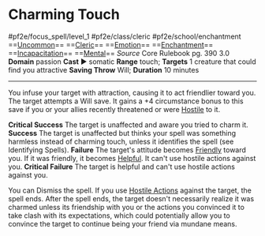 # Charming Touch
#pf2e/focus_spell/level_1 #pf2e/class/cleric #pf2e/school/enchantment 
==[Uncommon](Uncommon.md)== ==[Cleric](Cleric.md)== ==[Emotion](Emotion.md)== ==[Enchantment](Enchantment.md)== ==[Incapacitation](Incapacitation.md)== ==[Mental](Mental.md)==
*Source* Core Rulebook pg. 390 3.0
**Domain** passion
**Cast** ► somatic
**Range** touch; **Targets** 1 creature that could find you attractive
**Saving Throw** Will; **Duration** 10 minutes

---
You infuse your target with attraction, causing it to act friendlier toward you. The target attempts a Will save. It gains a +4 circumstance bonus to this save if you or your allies recently threatened or were [Hostile](Hostile.md) to it.

**Critical Success** The target is unaffected and aware you tried to charm it.
**Success** The target is unaffected but thinks your spell was something harmless instead of charming touch, unless it identifies the spell (see Identifying Spells).
**Failure** The target's attitude becomes [Friendly](Friendly.md) toward you. If it was friendly, it becomes [Helpful](Helpful.md). It can't use hostile actions against you.
**Critical Failure** The target is helpful and can't use hostile actions against you.

You can Dismiss the spell. If you use [Hostile Actions](Hostile%20Actions.md) against the target, the spell ends. After the spell ends, the target doesn't necessarily realize it was charmed unless its friendship with you or the actions you convinced it to take clash with its expectations, which could potentially allow you to convince the target to continue being your friend via mundane means.